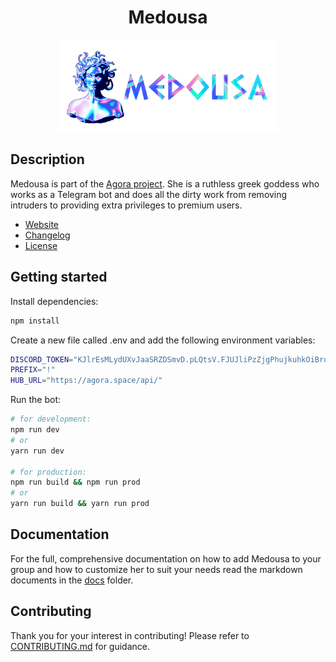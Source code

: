 <h1 align="center">Medousa</h1>

<p align="center">
	<img src="docs/img/medousa.png" width="70%" />
</p>

## Description

Medousa is part of the [Agora project](https://github.com/AgoraSpaceDAO). She
is a ruthless greek goddess who works as a Telegram bot and does all the dirty
work from removing intruders to providing extra privileges to premium users.

- [Website](https://agora.space)
- [Changelog](./CHANGELOG.md)
- [License](./LICENSE)

## Getting started

Install dependencies:

```bash
npm install
```

Create a new file called .env and add the following environment variables:

```bash
DISCORD_TOKEN="KJlrEsMLydUXvJaaSRZDSmvD.pLQtsV.FJUJliPzZjgPhujkuhkOiBroWBk"
PREFIX="!"
HUB_URL="https://agora.space/api/"
```

Run the bot:

```bash
# for development:
npm run dev
# or
yarn run dev

# for production:
npm run build && npm run prod
# or
yarn run build && yarn run prod
```

## Documentation

For the full, comprehensive documentation on how to add Medousa to your group
and how to customize her to suit your needs read the markdown documents in the
[docs](./docs) folder.

## Contributing

Thank you for your interest in contributing! Please refer to
[CONTRIBUTING.md](./docs/CONTRIBUTING.md) for guidance.
